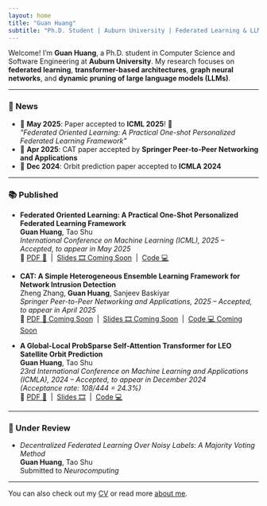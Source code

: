 ```yaml
---
layout: home
title: "Guan Huang"
subtitle: "Ph.D. Student | Auburn University | Federated Learning & LLM Optimization"
---
```


Welcome! I’m **Guan Huang**, a Ph.D. student in Computer Science and Software Engineering at **Auburn University**. My research focuses on **federated learning**, **transformer-based architectures**, **graph neural networks**, and **dynamic pruning of large language models (LLMs)**.

---

### 📰 News

- 📌 **May 2025**: Paper accepted to **ICML 2025**! 🎉  
  _"Federated Oriented Learning: A Practical One-shot Personalized Federated Learning Framework"_
- 📌 **Apr 2025**: CAT paper accepted by **Springer Peer-to-Peer Networking and Applications**
- 📌 **Dec 2024**: Orbit prediction paper accepted to **ICMLA 2024**

---

### 📚 Published

- **Federated Oriented Learning: A Practical One-Shot Personalized Federated Learning Framework**  
  **Guan Huang**, Tao Shu  
  _International Conference on Machine Learning (ICML), 2025 – Accepted, to appear in May 2025_  
  🔗 [PDF 📄](/assets/publications/icml2025_fol.pdf) &nbsp;|&nbsp; [Slides 🎞️ Coming Soon](/assets/slides/fol_presentation.pdf) &nbsp;|&nbsp; [Code 💻](https://github.com/guanhuang-rs/guanhuang-rs.github.io/blob/master/assets/code/fol.zip)

- **CAT: A Simple Heterogeneous Ensemble Learning Framework for Network Intrusion Detection**  
  Zheng Zhang, **Guan Huang**, Sanjeev Baskiyar  
  _Springer Peer-to-Peer Networking and Applications, 2025 – Accepted, to appear in April 2025_  
  🔗 [PDF 📄 Coming Soon](/assets/publications/cat_ppna2025.pdf) &nbsp;|&nbsp; [Slides 🎞️ Coming Soon](/assets/slides/cat_presentation.pdf) &nbsp;|&nbsp; [Code 💻 Coming Soon](https://github.com/guanhuang-rs/cat-nid)

- **A Global-Local ProbSparse Self-Attention Transformer for LEO Satellite Orbit Prediction**  
  **Guan Huang**, Tao Shu  
  _23rd International Conference on Machine Learning and Applications (ICMLA), 2024 – Accepted, to appear in December 2024_  
  *(Acceptance rate: 108/444 = 24.3%)*  
  🔗 [PDF 📄](/assets/publications/GLO.pdf) &nbsp;|&nbsp; [Slides 🎞️](/assets/slides/glopre.pptx) &nbsp;|&nbsp; [Code 💻](https://app.box.com/s/jyc52jl6raw2n216pnrwht5aakl45juh)

---

### 📝 Under Review

- *Decentralized Federated Learning Over Noisy Labels: A Majority Voting Method*  
  **Guan Huang**, Tao Shu  
  Submitted to _Neurocomputing_


---

You can also check out my [CV](/cv/) or read more [about me](/aboutme/).
